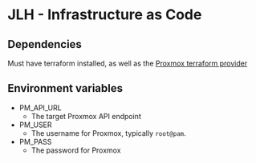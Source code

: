 # JLH - Infrastructure as Code

## Dependencies

Must have terraform installed, as well as the
[Proxmox terraform provider](https://github.com/Telmate/terraform-provider-proxmox/)

## Environment variables

* PM_API_URL
    * The target Proxmox API endpoint
* PM_USER
    * The username for Proxmox, typically `root@pam`.
* PM_PASS
    * The password for Proxmox
